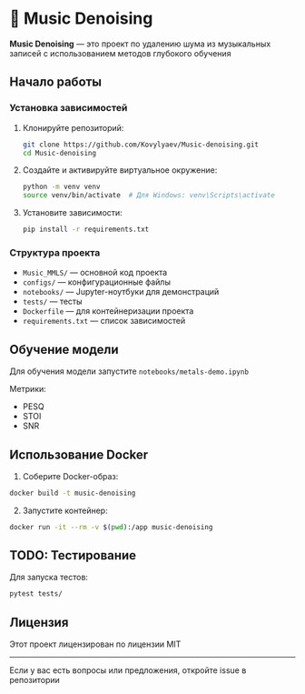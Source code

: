 # 🎵 Music Denoising

**Music Denoising** — это проект по удалению шума из музыкальных записей с использованием методов глубокого обучения

##  Начало работы

### Установка зависимостей

1. Клонируйте репозиторий:

   ```bash
   git clone https://github.com/Kovylyaev/Music-denoising.git
   cd Music-denoising
   ```

2. Создайте и активируйте виртуальное окружение:

   ```bash
   python -m venv venv
   source venv/bin/activate  # Для Windows: venv\Scripts\activate
   ```

3. Установите зависимости:

   ```bash
   pip install -r requirements.txt
   ```

### Структура проекта

* `Music_MMLS/` — основной код проекта
* `configs/` — конфигурационные файлы
* `notebooks/` — Jupyter-ноутбуки для демонстраций
* `tests/` — тесты
* `Dockerfile` — для контейнеризации проекта
* `requirements.txt` — список зависимостей

## Обучение модели

Для обучения модели запустите `notebooks/metals-demo.ipynb`

Метрики:

* PESQ
* STOI
* SNR

## Использование Docker

1. Соберите Docker-образ:

```bash
docker build -t music-denoising
```

2. Запустите контейнер:

```bash
docker run -it --rm -v $(pwd):/app music-denoising
```


## TODO: Тестирование

Для запуска тестов:

```bash
pytest tests/
```

## Лицензия

Этот проект лицензирован по лицензии MIT

---

Если у вас есть вопросы или предложения, откройте issue в репозитории
